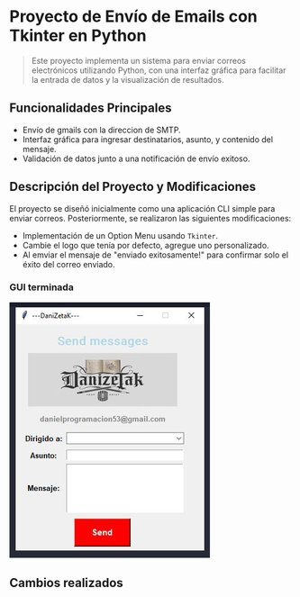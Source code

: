 # Proyecto de Envío de Emails con Tkinter en Python

>Este proyecto implementa un sistema para enviar correos electrónicos utilizando Python,
>con una interfaz gráfica para facilitar la entrada de datos y la visualización de resultados.

## Funcionalidades Principales
- Envío de gmails con la direccion de SMTP.
- Interfaz gráfica para ingresar destinatarios, asunto, y contenido del mensaje.
- Validación de datos junto a una notificación de envío exitoso.

## Descripción del Proyecto y Modificaciones
El proyecto se diseñó inicialmente como una aplicación CLI simple para enviar correos. Posteriormente, se realizaron las siguientes modificaciones:
- Implementación de un Option Menu usando  `Tkinter`.
- Cambie el logo que tenía por defecto, agregue uno personalizado.
- Al emviar el mensaje de "enviado exitosamente!" para confirmar solo el éxito del correo enviado.

### GUI terminada
![](/ENVIAR_EMAIL/GUI-Personalisada.JPG)

## Cambios realizados

>
